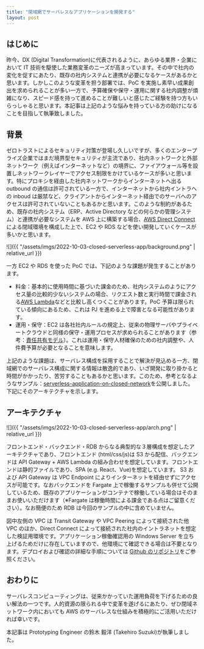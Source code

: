 ```yaml
---
title: "閉域網でサーバレスなアプリケーションを開発する"
layout: post
---
```


## はじめに

昨今、DX (Digital Transformation)に代表されるように、あらゆる業界・企業において IT 技術を駆使した業務変革のニーズが高まっています。その中で社内の変化を促すにあたり、既存の社内システムと連携が必要になるケースがあるかと思います。しかしこのような変革を担う部署では、PoC を実施し素早い成果創出を求められることが多い一方で、予算確保や保守・運用に関する社内調整が煩雑になり、スピード感を持って進めることが難しいと感じたご経験を持つ方もいらっしゃると思います。本記事は上記のような悩みを持っている方の助けになることを目指して執筆致しました。

<!--more-->

## 背景

ゼロトラストによるセキュリティ対策が登場し久しいですが、多くのエンタープライズ企業ではまだ境界型セキュリティが主流であり、社内ネットワークと外部ネットワーク（例えばインターネットなど）の境界に、ファイアウォール等を設置しネットワークレイヤーでアクセス制限をかけているケースが多いと思います。特にプロキシを経由した社内ネットワークからインターネットへ出る outbound の通信は許可されている一方で、インターネットから社内イントラへの inboud は厳禁など、クライアントからインターネット経由でのサーバへのアクセスは許可されていないこともあるかと思います。このような制約があるため、既存の社内システム（ERP、Active Directory などの何らかの管理システム）と連携が必要なシステムを AWS 上に構築する場合、[AWS Direct Connect](https://aws.amazon.com/jp/directconnect/)による閉域環境を構成した上で、EC2 や RDS などを使い開発していくケースが多いかと思います。

![]({{ "/assets/imgs/2022-10-03-closed-serverless-app/background.png" | relative_url }})

一方 EC2 や RDS を使った PoC では、下記のような課題が発生することがあります。

- 料金：基本的に使用時間に基づいた課金のため、社内システムのようにアクセス量の比較的少ないシステムの場合、リクエスト数と実行時間で課金される[AWS Lambda](https://aws.amazon.com/jp/lambda/)などと比較し高くつくことがあります。PoC 予算は限られている傾向にあるため、これは PJ を進める上で障害となる可能性があります。
- 運用・保守：EC2 は各社社内ルールの規定上、従来の物理サーバやプライベートクラウドと同様の保守・運用プロセスが求められることがあります（参考：[責任共有モデル](https://aws.amazon.com/jp/compliance/shared-responsibility-model/)）。これは運用・保守人材確保のための社内調整や、人件費予算が必要となることを意味します。

上記のような課題は、サーバレス構成を採用することで解決が見込める一方、閉域網でのサーバレス構成に関する情報は散逸的であり、いざ開発に取り掛かると時間がかかったり、苦労することもあるかと思います。このため、参考となるようなサンプル：[serverless-application-on-closed-network](https://github.com/aws-samples/serverless-application-on-closed-network)を公開しました。下記にそのアーキテクチャを示します。

## アーキテクチャ

![]({{ "/assets/imgs/2022-10-03-closed-serverless-app/arch.png" | relative_url }})

フロントエンド・バックエンド・RDB からなる典型的な３層構成を想定したアーキテクチャであり、フロントエンド (html/css/js)は S3 から配信、バックエンドは API Gateway + AWS Lambda の組み合わせを想定しています。フロントエンドは静的ファイルであり、SPA (e.g. React、Vue)を想定しています。 S3 および API Gateway は VPC Endpoint によりインターネットを経由せずにアクセスが可能です。なおバックエンドを Fargate 上で稼働するサンプルも併せて公開しているため、既存のアプリケーションがコンテナで稼働している場合はそのままお使いいただけます（※Fargate は稼働時間による課金である点はご留意ください）。なお簡便のため RDB は今回のサンプルの中に含めていません。

図中左側の VPC は Transit Gateway や VPC Peering によって接続された他 VPC のほか、Direct Connect によって接続された社内のイントラネットを想定した検証用環境です。アプリケーション稼働確認用の Windows Server を立ち上げるためだけに存在していますので、他環境にて確認できる場合は不要となります。デプロイおよび確認の詳細な手順については [Github のリポジトリ](https://github.com/aws-samples/serverless-application-on-closed-network)をご参照ください。

## おわりに

サーバレスコンピューティングは、従来かかっていた運用負荷を下げるための良い解法の一つです。人的資源の限られる中で変革を遂げるにあたり、ぜひ閉域ネットワーク内においても AWS のサーバレスな仕組みを積極的にご活用いただければ幸いです。

本記事は Prototyping Engineer の鈴木 毅洋 (Takehiro Suzuki)が執筆しました。
